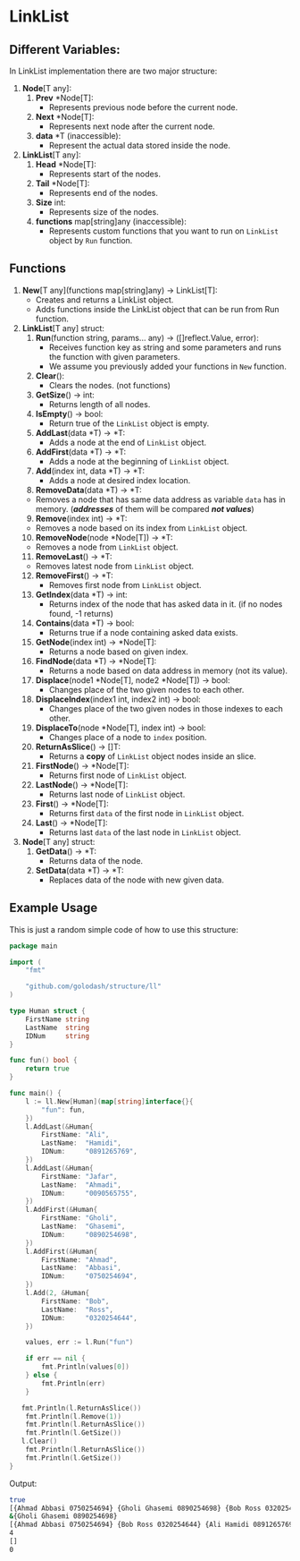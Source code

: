 # LinkList

## Different Variables:

In LinkList implementation there are two major structure:

1. **Node**[T any]:
   1. **Prev** *Node[T]:
      - Represents previous node before the current node.
   2. **Next** *Node[T]:
      - Represents next node after the current node.
   3. **data** *T (inaccessible):
      - Represent the actual data stored inside the node.
2. **LinkList**[T any]:
   1. **Head** *Node[T]:
      - Represents start of the nodes.
   2. **Tail** *Node[T]:
      - Represents end of the nodes.
   3. **Size** int:
      - Represents size of the nodes.
   4. **functions** map[string]any (inaccessible):
      - Represents custom functions that you want to run on `LinkList` object by `Run` function.

## Functions

1. **New**[T any](functions map[string]any) -> LinkList[T]:
   - Creates and returns a LinkList object.
   - Adds functions inside the LinkList object that can be run from Run function.
2. **LinkList**[T any] struct:
   1. **Run**(function string, params... any) -> ([]reflect.Value, error):
      - Receives function key as string and some parameters and runs the function with given parameters.
      - We assume you previously added your functions in `New` function.
   2. **Clear**():
      - Clears the nodes. (not functions)
   3. **GetSize**() -> int:
      - Returns length of all nodes.
   4. **IsEmpty**() -> bool:
      - Return true of the `LinkList` object is empty.
   5. **AddLast**(data *T) -> *T:
      - Adds a node at the end of `LinkList` object.
   6. **AddFirst**(data *T) -> *T:
      - Adds a node at the beginning of `LinkList` object.
   7. **Add**(index int, data *T) -> *T:
      - Adds a node at desired index location.
   8.  **RemoveData**(data *T) -> *T:
      - Removes a node that has same data address as variable `data` has in memory. (***addresses*** of them will be compared ***not values***)
   9.  **Remove**(index int) -> *T:
      - Removes a node based on its index from `LinkList` object.
   10. **RemoveNode**(node *Node[T]) -> *T:
      - Removes a node from `LinkList` object.
   11. **RemoveLast**() -> *T:
      - Removes latest node from `LinkList` object.
   12. **RemoveFirst**() -> *T:
       - Removes first node from `LinkList` object.
   13. **GetIndex**(data *T) -> int:
       - Returns index of the node that has asked data in it. (if no nodes found, -1 returns)
   14. **Contains**(data *T) -> bool:
       - Returns true if a node containing asked data exists.
   15. **GetNode**(index int) -> *Node[T]:
       - Returns a node based on given index.
   16. **FindNode**(data *T) -> *Node[T]:
       - Returns a node based on data address in memory (not its value).
   17. **Displace**(node1 *Node[T], node2 *Node[T]) -> bool:
       - Changes place of the two given nodes to each other.
   18. **DisplaceIndex**(index1 int, index2 int) -> bool:
       - Changes place of the two given nodes in those indexes to each other.
   19. **DisplaceTo**(node *Node[T], index int) -> bool:
       - Changes place of a node to `index` position.
   20. **ReturnAsSlice**() -> []T:
       - Returns a **copy** of `LinkList` object nodes inside an slice.
   21. **FirstNode**() -> *Node[T]:
       - Returns first node of `LinkList` object.
   22. **LastNode**() -> *Node[T]:
       - Returns last node of `LinkList` object.
   23. **First**() -> *Node[T]:
       - Returns first `data` of the first node in `LinkList` object.
   24. **Last**() -> *Node[T]:
       - Returns last `data` of the last node in `LinkList` object.
3. **Node**[T any] struct:
   1. **GetData**() -> *T:
       - Returns data of the node.
   2. **SetData**(data *T) -> *T:
       - Replaces data of the node with new given data.

## Example Usage

This is just a random simple code of how to use this structure:

```go
package main

import (
	"fmt"

	"github.com/golodash/structure/ll"
)

type Human struct {
	FirstName string
	LastName  string
	IDNum     string
}

func fun() bool {
	return true
}

func main() {
	l := ll.New[Human](map[string]interface{}{
        "fun": fun,
    })
	l.AddLast(&Human{
		FirstName: "Ali",
		LastName:  "Hamidi",
		IDNum:     "0891265769",
	})
	l.AddLast(&Human{
		FirstName: "Jafar",
		LastName:  "Ahmadi",
		IDNum:     "0090565755",
	})
	l.AddFirst(&Human{
		FirstName: "Gholi",
		LastName:  "Ghasemi",
		IDNum:     "0890254698",
	})
	l.AddFirst(&Human{
		FirstName: "Ahmad",
		LastName:  "Abbasi",
		IDNum:     "0750254694",
	})
	l.Add(2, &Human{
		FirstName: "Bob",
		LastName:  "Ross",
		IDNum:     "0320254644",
	})

	values, err := l.Run("fun")

	if err == nil {
		fmt.Println(values[0])
	} else {
		fmt.Println(err)
	}

   fmt.Println(l.ReturnAsSlice())
	fmt.Println(l.Remove(1))
	fmt.Println(l.ReturnAsSlice())
	fmt.Println(l.GetSize())
   l.Clear()
	fmt.Println(l.ReturnAsSlice())
	fmt.Println(l.GetSize())
}
```

Output:
```bash
true
[{Ahmad Abbasi 0750254694} {Gholi Ghasemi 0890254698} {Bob Ross 0320254644} {Ali Hamidi 0891265769} {Jafar Ahmadi 0090565755}]
&{Gholi Ghasemi 0890254698}
[{Ahmad Abbasi 0750254694} {Bob Ross 0320254644} {Ali Hamidi 0891265769} {Jafar Ahmadi 0090565755}]
4
[]
0
```